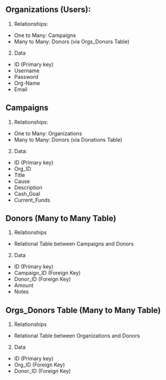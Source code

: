 ## Organizations (Users):
1. Relationships:
- One to Many: Campaigns
- Many to Many: Donors (via Orgs_Donors Table)
2. Data
- ID (Primary key)
- Username
- Password
- Org-Name
- Email

## Campaigns
1. Relationships: 
- One to Many: Organizations 
- Many to Many: Donors (via Donations Table)
2. Data: 
- ID (Primary key)
- Org_ID
- Title
- Cause 
- Description 
- Cash_Goal
- Current_Funds 

## Donors (Many to Many Table)
1. Relationships
- Relational Table between Campaigns and Donors
2. Data
- ID (Primary key)
- Campaign_ID (Foreign Key)
- Donor_ID (Foreign Key)
- Amount 
- Notes 

## Orgs_Donors Table (Many to Many Table)
1. Relationships
- Relational Table between Organizations and Donors
2. Data
- ID (Primary key)
- Org_ID (Foreign Key)
- Donor_ID (Foreign Key)